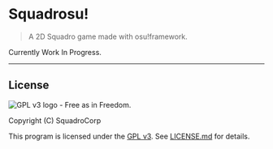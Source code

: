 # Squadrosu!

> A 2D Squadro game made with osu!framework.

Currently Work In Progress.

***

## License

![GPL v3 logo - Free as in Freedom.](https://www.gnu.org/graphics/gplv3-with-text-136x68.png)

Copyright (C) SquadroCorp

This program is licensed under the [GPL v3](https://www.gnu.org/licenses/gpl-3.0.html).
See [LICENSE.md](LICENSE.md) for details.
